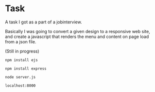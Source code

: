 # Task
A task I got as a part of a jobinterview.

Basically I was going to convert a given design to a responsive web site, and create a javascript that renders the menu and content on page load from a json file. 

(Still in progress)

`npm install ejs`

`npm install express`

`node server.js`

`localhost:8000`
